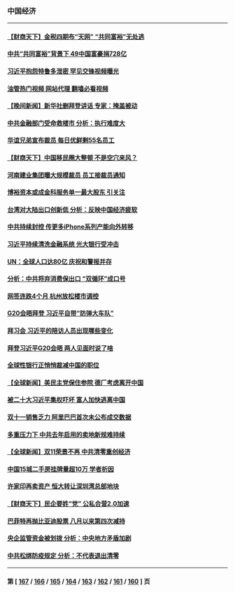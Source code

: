 ### 中国经济
---
#### [【财商天下】金税四期布“天网” “共同富裕”无处逃](../../pages/ncid283/n13867309.md?11170845) 
#### [中共“共同富裕”背景下 49中国富豪捐728亿](../../pages/ncid283/n13867304.md?11170845) 
#### [习近平抱怨特鲁多泄密 罕见交锋视频曝光](../../pages/ncid283/n13867231.md?11170845) 
#### [油管热门视频 网站代理 翻墙必看视频](http://138.2.39.72:81/youtube.html?epic-marker?11170845)
#### [【晚间新闻】新华社删拜登讲话 专家：掩盖被动](../../pages/ncid283/n13866951.md?11170845) 
#### [中共金融部门受命救楼市 分析：执行难度大](../../pages/ncid283/n13866885.md?11170845) 
#### [华谊兄弟宣布裁员 每日优鲜剩55名员工](../../pages/ncid283/n13866732.md?11170845) 
#### [【财商天下】中国移民圈大整顿 不是空穴来风？](../../pages/ncid283/n13866656.md?11170845) 
#### [河南建业集团曝大规模裁员 员工接裁员通知](../../pages/ncid283/n13866611.md?11170845) 
#### [博裕资本或成金科服务单一最大股东 引关注](../../pages/ncid283/n13866584.md?11170845) 
#### [台湾对大陆出口创新低 分析：反映中国经济疲软](../../pages/ncid283/n13866067.md?11170845) 
#### [中共持续封控 传更多iPhone系列产能向外转移](../../pages/ncid283/n13866217.md?11170845) 
#### [习近平持续清洗金融系统 光大银行受冲击](../../pages/ncid283/n13866193.md?11170845) 
#### [UN：全球人口达80亿 庆祝和警报并存](../../pages/ncid283/n13866441.md?11170845) 
#### [分析：中共将弃消费保出口 “双循环”成口号](../../pages/ncid283/n13866140.md?11170845) 
#### [网签连跌4个月 杭州放松楼市调控](../../pages/ncid283/n13866032.md?11170845) 
#### [G20会晤拜登 习近平自带“防弹大车队”](../../pages/ncid283/n13865743.md?11170845) 
#### [拜习会 习近平的陪访人员出现哪些变化](../../pages/ncid283/n13865749.md?11170845) 
#### [拜登习近平G20会晤 两人见面时说了啥](../../pages/ncid283/n13865617.md?11170845) 
#### [全球性银行正悄悄裁减中国的职位](../../pages/ncid283/n13865531.md?11170845) 
#### [【全球新闻】美民主党保住参院 德厂考虑离开中国](../../pages/ncid283/n13865553.md?11170845) 
#### [被二十大习近平集权吓坏 富人加快逃离中国](../../pages/ncid283/n13864868.md?11170845) 
#### [双十一销售乏力 阿里巴巴首次未公布成交数据](../../pages/ncid283/n13864854.md?11170845) 
#### [多重压力下 中共去年启用的卖地新规难持续](../../pages/ncid283/n13864613.md?11170845) 
#### [【全球新闻】双11荣景不再 中共清零重创经济](../../pages/ncid283/n13864604.md?11170845) 
#### [中国15城二手房挂牌量超10万 学者析因](../../pages/ncid283/n13864573.md?11170845) 
#### [许家印再卖资产 恒大转让深圳湾总部地块](../../pages/ncid283/n13864361.md?11170845) 
#### [【财商天下】民企要姓“党” 公私合营2.0加速](../../pages/ncid283/n13864327.md?11170845) 
#### [巴菲特再抛比亚迪股票 八月以来第四次减持](../../pages/ncid283/n13864353.md?11170845) 
#### [央企监管资金被划拨 分析：中央地方矛盾加剧](../../pages/ncid283/n13863896.md?11170845) 
#### [中共松绑防疫规定 分析：不代表退出清零](../../pages/ncid283/n13864304.md?11170845) 

---
#### 第 [ [167](./167.md?11170845) / [166](./166.md?11170845) / [165](./165.md?11170845) / [164](./164.md?11170845) / [163](./163.md?11170845) / [162](./162.md?11170845) / [161](./161.md?11170845) / [160](./160.md?11170845) ] 页
